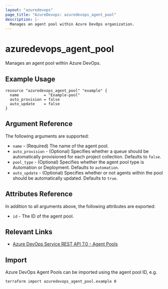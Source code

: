 ```yaml
---
layout: "azuredevops"
page_title: "AzureDevops: azuredevops_agent_pool"
description: |-
  Manages an agent pool within Azure DevOps organization.
---
```


# azuredevops_agent_pool

Manages an agent pool within Azure DevOps.

## Example Usage

```hcl
resource "azuredevops_agent_pool" "example" {
  name           = "Example-pool"
  auto_provision = false
  auto_update    = false
}
```

## Argument Reference

The following arguments are supported:

- `name` - (Required) The name of the agent pool.
- `auto_provision` - (Optional) Specifies whether a queue should be automatically provisioned for each project collection. Defaults to `false`.
- `pool_type` - (Optional) Specifies whether the agent pool type is Automation or Deployment. Defaults to `automation`.
- `auto_update` - (Optional) Specifies whether or not agents within the pool should be automatically updated. Defaults to `true`.

## Attributes Reference

In addition to all arguments above, the following attributes are exported:

- `id` - The ID of the agent pool.

## Relevant Links

- [Azure DevOps Service REST API 7.0 - Agent Pools](https://docs.microsoft.com/en-us/rest/api/azure/devops/distributedtask/pools?view=azure-devops-rest-7.0)

## Import

Azure DevOps Agent Pools can be imported using the agent pool ID, e.g.

```sh
terraform import azuredevops_agent_pool.example 0
```
